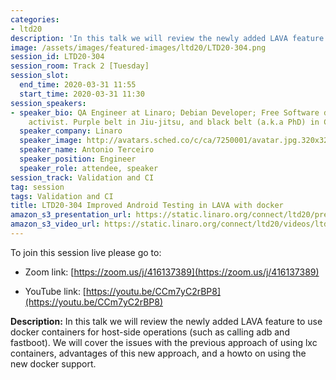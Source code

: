 ```yaml
---
categories:
- ltd20
description: 'In this talk we will review the newly added LAVA feature to use docker containers for host-side operations (such as calling adb and fastboot). We will cover the issues with the previous approach of using lxc containers, advantages of this new approach, and a howto on using the new docker support.'
image: /assets/images/featured-images/ltd20/LTD20-304.png
session_id: LTD20-304
session_room: Track 2 [Tuesday]
session_slot:
  end_time: 2020-03-31 11:55
  start_time: 2020-03-31 11:30
session_speakers:
- speaker_bio: QA Engineer at Linaro; Debian Developer; Free Software developer &amp;
    activist. Purple belt in Jiu-jitsu, and black belt (a.k.a PhD) in Computer Science.
  speaker_company: Linaro
  speaker_image: http://avatars.sched.co/c/ca/7250001/avatar.jpg.320x320px.jpg?b4a
  speaker_name: Antonio Terceiro
  speaker_position: Engineer
  speaker_role: attendee, speaker
session_track: Validation and CI
tag: session
tags: Validation and CI
title: LTD20-304 Improved Android Testing in LAVA with docker
amazon_s3_presentation_url: https://static.linaro.org/connect/ltd20/presentations/LTD20-304-0.pdf
amazon_s3_video_url: https://static.linaro.org/connect/ltd20/videos/ltd20-304.mp4
---
```

To join this session live please go to:

*   Zoom link: [https://zoom.us/j/416137389](https://zoom.us/j/416137389)

*   YouTube link: [https://youtu.be/CCm7yC2rBP8](https://youtu.be/CCm7yC2rBP8)

**Description:**
In this talk we will review the newly added LAVA feature to use docker containers for host-side operations (such as calling adb and fastboot). We will cover the issues with the previous approach of using lxc containers, advantages of this new approach, and a howto on using the new docker support.
